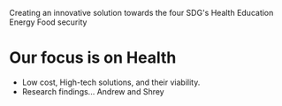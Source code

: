 Creating an innovative solution towards the four SDG's
Health 
Education
Energy 
Food security

# Our focus is on Health
- Low cost, High-tech solutions, and their viability.
- Research findings... Andrew and Shrey